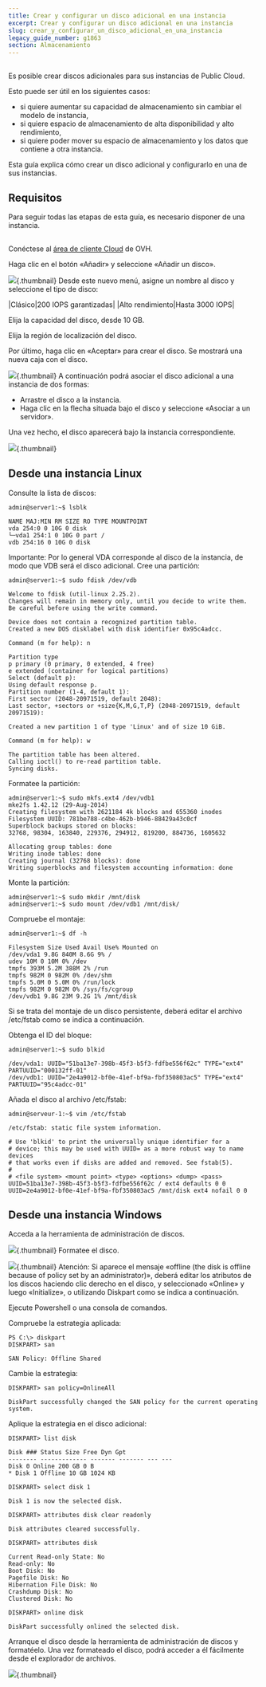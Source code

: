 ```yaml
---
title: Crear y configurar un disco adicional en una instancia
excerpt: Crear y configurar un disco adicional en una instancia
slug: crear_y_configurar_un_disco_adicional_en_una_instancia
legacy_guide_number: g1863
section: Almacenamiento
---
```



## 
Es posible crear discos adicionales para sus instancias de Public Cloud.

Esto puede ser útil en los siguientes casos:


- si quiere aumentar su capacidad de almacenamiento sin cambiar el modelo de instancia,
- si quiere espacio de almacenamiento de alta disponibilidad y alto rendimiento,
- si quiere poder mover su espacio de almacenamiento y los datos que contiene a otra instancia.


Esta guía explica cómo crear un disco adicional y configurarlo en una de sus instancias.


## Requisitos
Para seguir todas las etapas de esta guía, es necesario disponer de una instancia.


## 
Conéctese al [área de cliente Cloud](https://www.ovh.com/manager/cloud/) de OVH.

Haga clic en el botón «Añadir» y seleccione «Añadir un disco».

![](images/img_2731.jpg){.thumbnail}
Desde este nuevo menú, asigne un nombre al disco y seleccione el tipo de disco:

|Clásico|200 IOPS garantizadas|
|Alto rendimiento|Hasta 3000 IOPS|


Elija la capacidad del disco, desde 10 GB.

Elija la región de localización del disco.

Por último, haga clic en «Aceptar» para crear el disco.
Se mostrará una nueva caja con el disco.

![](images/img_2732.jpg){.thumbnail}
A continuación podrá asociar el disco adicional a una instancia de dos formas:


- Arrastre el disco a la instancia.
- Haga clic en la flecha situada bajo el disco y seleccione «Asociar a un servidor».


Una vez hecho, el disco aparecerá bajo la instancia correspondiente.

![](images/img_2733.jpg){.thumbnail}


## Desde una instancia Linux
Consulte la lista de discos:


```
admin@server1:~$ lsblk

NAME MAJ:MIN RM SIZE RO TYPE MOUNTPOINT
vda 254:0 0 10G 0 disk
└─vda1 254:1 0 10G 0 part /
vdb 254:16 0 10G 0 disk
```


Importante: Por lo general VDA corresponde al disco de la instancia, de modo que VDB será el disco adicional.
Cree una partición:


```
admin@server1:~$ sudo fdisk /dev/vdb

Welcome to fdisk (util-linux 2.25.2).
Changes will remain in memory only, until you decide to write them.
Be careful before using the write command.

Device does not contain a recognized partition table.
Created a new DOS disklabel with disk identifier 0x95c4adcc.
```



```
Command (m for help): n

Partition type
p primary (0 primary, 0 extended, 4 free)
e extended (container for logical partitions)
Select (default p):
Using default response p.
Partition number (1-4, default 1):
First sector (2048-20971519, default 2048):
Last sector, +sectors or +size{K,M,G,T,P} (2048-20971519, default 20971519):

Created a new partition 1 of type 'Linux' and of size 10 GiB.
```



```
Command (m for help): w

The partition table has been altered.
Calling ioctl() to re-read partition table.
Syncing disks.
```



Formatee la partición:


```
admin@server1:~$ sudo mkfs.ext4 /dev/vdb1
mke2fs 1.42.12 (29-Aug-2014)
Creating filesystem with 2621184 4k blocks and 655360 inodes
Filesystem UUID: 781be788-c4be-462b-b946-88429a43c0cf
Superblock backups stored on blocks:
32768, 98304, 163840, 229376, 294912, 819200, 884736, 1605632

Allocating group tables: done
Writing inode tables: done
Creating journal (32768 blocks): done
Writing superblocks and filesystem accounting information: done
```



Monte la partición:


```
admin@server1:~$ sudo mkdir /mnt/disk
admin@server1:~$ sudo mount /dev/vdb1 /mnt/disk/
```



Compruebe el montaje:


```
admin@server1:~$ df -h

Filesystem Size Used Avail Use% Mounted on
/dev/vda1 9.8G 840M 8.6G 9% /
udev 10M 0 10M 0% /dev
tmpfs 393M 5.2M 388M 2% /run
tmpfs 982M 0 982M 0% /dev/shm
tmpfs 5.0M 0 5.0M 0% /run/lock
tmpfs 982M 0 982M 0% /sys/fs/cgroup
/dev/vdb1 9.8G 23M 9.2G 1% /mnt/disk
```


Si se trata del montaje de un disco persistente, deberá editar el archivo /etc/fstab como se indica a continuación.

Obtenga el ID del bloque:


```
admin@server1:~$ sudo blkid

/dev/vda1: UUID="51ba13e7-398b-45f3-b5f3-fdfbe556f62c" TYPE="ext4" PARTUUID="000132ff-01"
/dev/vdb1: UUID="2e4a9012-bf0e-41ef-bf9a-fbf350803ac5" TYPE="ext4" PARTUUID="95c4adcc-01"
```



Añada el disco al archivo /etc/fstab:


```
admin@serveur-1:~$ vim /etc/fstab

/etc/fstab: static file system information.

# Use 'blkid' to print the universally unique identifier for a
# device; this may be used with UUID= as a more robust way to name devices
# that works even if disks are added and removed. See fstab(5).
#
# <file system> <mount point> <type> <options> <dump> <pass>
UUID=51ba13e7-398b-45f3-b5f3-fdfbe556f62c / ext4 defaults 0 0
UUID=2e4a9012-bf0e-41ef-bf9a-fbf350803ac5 /mnt/disk ext4 nofail 0 0
```




## Desde una instancia Windows
Acceda a la herramienta de administración de discos.

![](images/img_2736.jpg){.thumbnail}
Formatee el disco.

![](images/img_2737.jpg){.thumbnail}
Atención: Si aparece el mensaje «offline (the disk is offline because of policy set by an administrator)», deberá editar los atributos de los discos haciendo clic derecho en el disco, y seleccionado «Online» y luego «Initialize», o utilizando Diskpart como se indica a continuación.

Ejecute Powershell o una consola de comandos.

Compruebe la estrategia aplicada:


```
PS C:\> diskpart
DISKPART> san

SAN Policy: Offline Shared
```


Cambie la estrategia:


```
DISKPART> san policy=OnlineAll

DiskPart successfully changed the SAN policy for the current operating system.
```


Aplique la estrategia en el disco adicional:


```
DISKPART> list disk

Disk ### Status Size Free Dyn Gpt
-------- ------------- ------- ------- --- ---
Disk 0 Online 200 GB 0 B
* Disk 1 Offline 10 GB 1024 KB
```



```
DISKPART> select disk 1

Disk 1 is now the selected disk.
```



```
DISKPART> attributes disk clear readonly

Disk attributes cleared successfully.
```



```
DISKPART> attributes disk

Current Read-only State: No
Read-only: No
Boot Disk: No
Pagefile Disk: No
Hibernation File Disk: No
Crashdump Disk: No
Clustered Disk: No
```



```
DISKPART> online disk

DiskPart successfully onlined the selected disk.
```


Arranque el disco desde la herramienta de administración de discos y formatéelo.
Una vez formateado el disco, podrá acceder a él fácilmente desde el explorador de archivos.

![](images/img_2738.jpg){.thumbnail}
